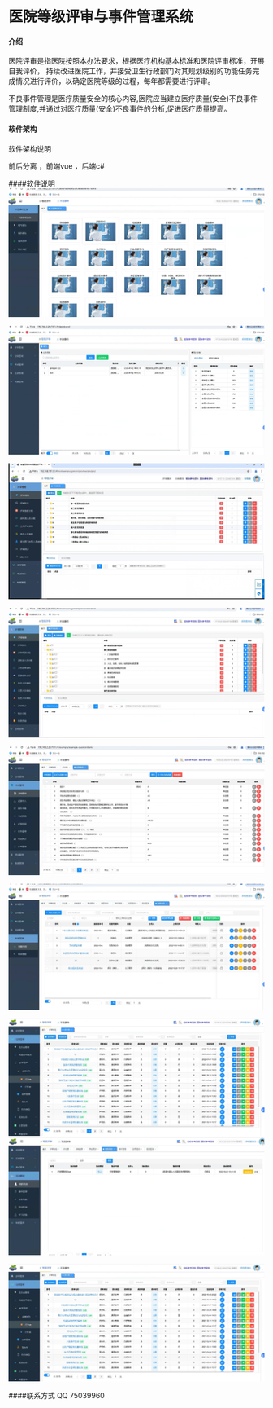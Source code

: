 # 医院等级评审与事件管理系统

#### 介绍
医院评审是指医院按照本办法要求，根据医疗机构基本标准和医院评审标准，开展自我评价， 持续改进医院工作，并接受卫生行政部门对其规划级别的功能任务完成情况进行评价，以确定医院等级的过程，每年都需要进行评审。

不良事件管理是医疗质量安全的核心内容,医院应当建立医疗质量(安全)不良事件管理制度,并通过对医疗质量(安全)不良事件的分析,促进医疗质量提高。

#### 软件架构
软件架构说明

前后分离 ，前端vue ，后端c#

####软件说明
![输入图片说明](images/%E4%B8%8D%E8%89%AF%E4%BA%8B%E4%BB%B6%E9%A6%96%E9%A1%B5.png)

![输入图片说明](images/%E7%AD%89%E7%BA%A7%E8%AF%84%E5%AE%A1%E5%92%8C%E4%B8%8D%E8%89%AF%E4%BA%8B%E4%BB%B6%E9%A6%96%E9%A1%B5-%E9%80%9A%E7%9F%A5.png)

![输入图片说明](images/%E6%B5%99%E6%B1%9F%E8%82%BF%E7%98%A4%E5%8C%BB%E9%99%A2-%E7%AD%89%E7%BA%A7%E8%AF%84%E5%AE%A1.png)

![输入图片说明](images/%E8%AF%84%E5%AE%A1%E6%A0%87%E5%87%86.png)

![输入图片说明](images/%E8%80%83%E8%AF%95%E7%AE%A1%E7%90%86-%E5%BD%95%E5%85%A5%E9%A2%98%E5%BA%93.png)

![输入图片说明](images/%E5%88%B6%E5%BA%A6%E7%AE%A1%E7%90%86.png)

![输入图片说明](images/%E6%97%A5%E5%B8%B8%E7%AE%A1%E7%90%86.png)
![输入图片说明](images/%E5%9F%B9%E8%AE%AD%E7%AE%A1%E7%90%86-%E6%88%91%E7%9A%84%E5%9F%B9%E8%AE%AD.png)

![输入图片说明](images/%E6%97%A5%E5%B8%B8%E7%AE%A1%E7%90%86.png)
 
####联系方式
QQ  75039960